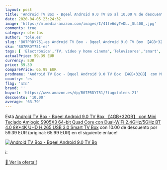 ```yaml
---
layout: post
title: 'Android TV Box - Bqeel Android 9.0 TV Bo al 10.00 % de descuento'
date: 2020-04-05 23:24:32
image: 'https://m.media-amazon.com/images/I/41fe6dyTvDL._SL400_.jpg'
comments: true
category: ofertas
author: 'tole.es'
slug: 'B07PRDY751-es Android TV Box - Bqeel Android 9.0 TV Box 【4GB+32GB】 con...'
sku: 'B07PRDY751-es'
tags: [ 'Electrónica','TV, vídeo y home cinema','Televisores','smart','tv', ]
actualPrice: 59.39 EUR
currency: EUR
price: 59.39
comparePrice: 65.99 EUR
prodname: 'Android TV Box - Bqeel Android 9.0 TV Box 【4GB+32GB】 con Mini Teclado Amlogic S905X3 64-bit Quad Core con Dual-WiFi 2.4GHz/5GHz BT 4.0  8K*4K UHD H.265  USB 3.0 Smart TV Box'
country: 'es'
flag: '🇪🇸'
brand: ''
buyurl: 'https://www.amazon.es/dp/B07PRDY751/?tag=tolees-21'
descuento: '10.00'
average: '63.79'
---
```


Está [Android TV Box - Bqeel Android 9.0 TV Box 【4GB+32GB】 con Mini Teclado Amlogic S905X3 64-bit Quad Core con Dual-WiFi 2.4GHz/5GHz BT 4.0  8K*4K UHD H.265  USB 3.0 Smart TV Box](https://www.amazon.es/dp/B07PRDY751/?tag=tolees-21) con 10.00 de descuento por 59.39 EUR (original: 65.99 EUR) en el siguiente enlace!

[![Android TV Box - Bqeel Android 9.0 TV Bo](https://m.media-amazon.com/images/I/41fe6dyTvDL._SL400_.jpg)](https://www.amazon.es/dp/B07PRDY751/?tag=tolees-21)

ℹ️:


[🛒 Ver la oferta!!](https://www.amazon.es/dp/B07PRDY751/?tag=tolees-21)
